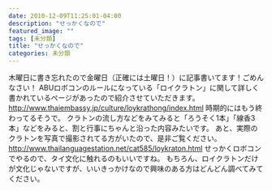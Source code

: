 ```yaml
---
date: 2010-12-09T11:25:01-04:00
description: "せっかくなので"
featured_image: ""
tags: [未分類]
title: "せっかくなので"
categories: 未分類
---
```


木曜日に書き忘れたので金曜日（正確には土曜日！）に記事書いてます！ごめんなさい！
ABUロボコンのルールになっている「ロイクラトン」に関して詳しく書かれているページがあったので紹介させていただきます。
http://www.thaiembassy.jp/culture/loykrathong/index.html
時期的にはもう終わってるそうで。
クラトンの流し方などをみてみると「ろうそく1本」「線香3本」などをみると、割と行事にちゃんと沿った内容みたいです。
あと、実際のクラトンを写真で撮影されてる方がいたので、是非ご覧ください。
http://www.thailanguagestation.net/cat585/loykraton.html
せっかくロボコンでやるので、タイ文化に触れるのもいいですね。
もちろん、ロイクラトンだけが文化じゃないですが、いいきっかけなので興味のある方はどんどん調べてみてください。
